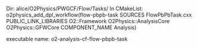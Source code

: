 Dir:
alice/O2Physics/PWGCF/Flow/Tasks/
In CMakeList:
o2physics_add_dpl_workflow(flow-pbpb-task
                    SOURCES FlowPbPbTask.cxx
                    PUBLIC_LINK_LIBRARIES O2::Framework O2Physics::AnalysisCore O2Physics::GFWCore
                    COMPONENT_NAME Analysis)

executable name:
o2-analysis-cf-flow-pbpb-task